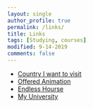 ```yaml
---
layout: single
author_profile: true
permalink: /links/
title: Links
tags: [Studying, courses]
modified: 9-14-2019
comments: false
---
```



* [Country I want to visit](https://www.britannica.com/place/Seoul)
* [Offered Animation](https://en.wikipedia.org/wiki/Soul_(2020_film))
* [Endless Hourse](http://endless.horse/)
* [My University](http://www.iust.ac.ir)
